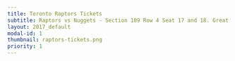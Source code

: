 ```yaml
---
title: Toronto Raptors Tickets
subtitle: Raptors vs Nuggets - Section 109 Row 4 Seat 17 and 18. Great seats not far from half court and only a few rows from the floor.
layout: 2017_default
modal-id: 1
thumbnail: raptors-tickets.png
priority: 1
---
```

